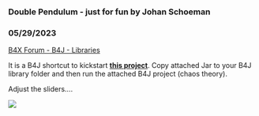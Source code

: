 ### Double Pendulum - just for fun by Johan Schoeman
### 05/29/2023
[B4X Forum - B4J - Libraries](https://www.b4x.com/android/forum/threads/148189/)

It is a B4J shortcut to kickstart [**this project**](http://www.physics.smu.edu/fattarus/double_pendulum.html). Copy attached Jar to your B4J library folder and then run the attached B4J project (chaos theory).  
  
Adjust the sliders….  
  
![](https://www.b4x.com/android/forum/attachments/142388)